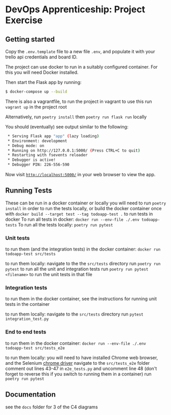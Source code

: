 # DevOps Apprenticeship: Project Exercise

## Getting started

Copy the `.env.template` file to a new file `.env`, and populate it with your trello api credentials and board ID. 

The project can use docker to run in a suitably configured container. For this you will need Docker installed.

Then start the Flask app by running:
```bash
$ docker-compose up --build
```

There is also a vagrantfile, to run the project in vagrant
to use this run `vagrant up` in the project root

Alternatively, run `poetry install` then `poetry run flask run` locally

You should (eventually) see output similar to the following:
```bash
 * Serving Flask app "app" (lazy loading)
 * Environment: development
 * Debug mode: on
 * Running on http://127.0.0.1:5000/ (Press CTRL+C to quit)
 * Restarting with fsevents reloader
 * Debugger is active!
 * Debugger PIN: 226-556-590
```
Now visit [`http://localhost:5000/`](http://localhost:5000/) in your web browser to view the app.

## Running Tests
These can be run in a docker container or locally
you will need to run `poetry install` in order to run the tests locally, or build the docker container once with `docker build --target test --tag todoapp-test .` to run tests in docker
To run all tests in docker: `docker run --env-file ./.env todoapp-tests`
To run all the tests locally: `poetry run pytest`

### Unit tests
to run them (and the integration tests) in the docker container: `docker run todoapp-test src/tests`

to run them locally:
navigate to the the `src/tests` directory
run `poetry run pytest` to run all the unit and integration tests
run `poetry run pytest <filename>` to run the unit tests in that file

### Integration tests
to run them in the docker container, see the instructions for running unit tests in the container

to run them locally:
navigate to the `src/tests` directory
run `pytest integration_test.py`

### End to end tests
to run them in the docker container: `docker run --env-file ./.env todoapp-test src/tests_e2e`

to run them locally:
you will need to have installed Chrome web browser, and the Selenium [chrome driver](https://chromedriver.chromium.org/downloads)
navigate to the `src/tests_e2e` folder
comment out lines 43-47 in `e2e_tests.py` and uncomment line 48 (don't forget to reverse this if you switch to running them in a container)
run `poetry run pytest`

## Documentation
see the `docs` folder for 3 of the C4 diagrams
